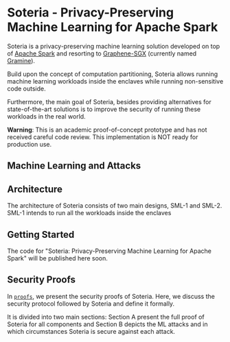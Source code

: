 # Soteria - Privacy-Preserving Machine Learning for Apache Spark

Soteria is a privacy-preserving machine learning solution developed on top of [Apache Spark](https://github.com/apache/spark) and resorting to [Graphene-SGX](https://github.com/oscarlab/graphene) (currently named [Gramine](https://github.com/gramineproject/gramine)).

Build upon the concept of computation partitioning, Soteria allows running machine learning workloads inside the enclaves while running non-sensitive code outside. 

Furthermore, the main goal of Soteria, besides providing alternatives for state-of-the-art solutions is to improve the security of running these workloads in the real world. 

**Warning**: This is an academic proof-of-concept prototype and has not received careful code review. This implementation is NOT ready for production use.


## Machine Learning and Attacks



## Architecture

The architecture of Soteria consists of two main designs, SML-1 and SML-2. 
SML-1 intends to run all the workloads inside the enclaves 


## Getting Started

The code for "Soteria: Privacy-Preserving Machine Learning for Apache Spark" will be published here soon.




## Security Proofs

In [`proofs`](https://github.com/claudiavmbrito/Soteria/proofs), we present the security proofs of Soteria. Here, we discuss the security protocol followed by Soteria and define it formally. 

It is divided into two main sections: Section A present the full proof of Soteria for all components and Section B depicts the ML attacks and in which circumstances Soteria is secure against each attack. 
